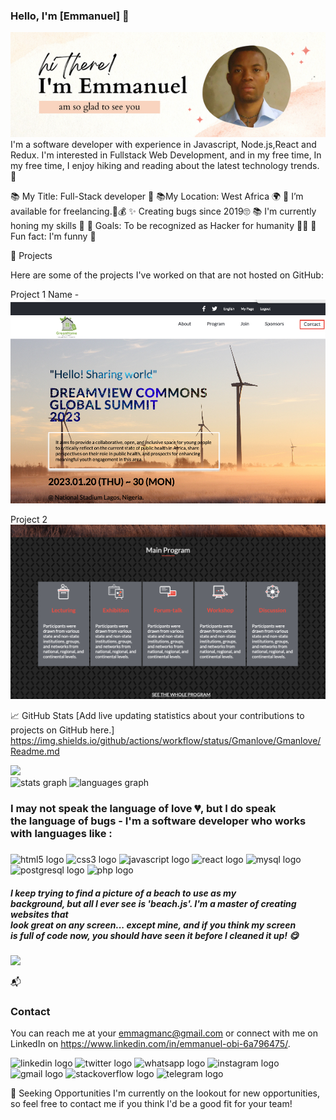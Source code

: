 ### Hello, I'm [Emmanuel] 👋

![banner](images/am%20so%20glad%20to%20see%20you.png)<br>
I'm a software developer with experience in Javascript, Node.js,React and Redux. I'm interested in Fullstack Web Development, and in my free time, In my free time, I enjoy hiking and reading about the latest technology trends. 👋



📚 My Title: Full-Stack developer 🧰
📚My Location: West Africa 🌍
🤝 I’m available for freelancing.💸💰
✨ Creating bugs since 2019🙄
📚 I'm currently honing my skills 🍧
🎯 Goals: To be recognized as Hacker for humanity 👌🏼
🎲 Fun fact: I'm funny 🤣

🔗 Projects

Here are some of the projects I've worked on that are not hosted on GitHub:

Project 1 Name - ![alt text](images/Screenshot%202023-02-09%20at%2021.00.32.png)


Project 2 ![alt text](images/Screenshot%202023-02-09%20at%2021.01.07.png)


📈 GitHub Stats
[Add live updating statistics about your contributions to projects on GitHub here.] https://img.shields.io/github/actions/workflow/status/Gmanlove/Gmanlove/Readme.md


<div align="left">
  <img src="https://visitor-badge.laobi.icu/badge?page_id=Gmanlove.Gmanlove&"  />
</div>

<div align="left">
  <img src="https://github-readme-stats.vercel.app/api?hide_title=false&hide_rank=false&show_icons=true&include_all_commits=true&count_private=true&disable_animations=false&theme=gruvbox&locale=en&hide_border=true&username=Gmanlove" height="150" alt="stats graph"  />
  <img src="https://github-readme-stats.vercel.app/api/top-langs?locale=en&hide_title=false&layout=compact&card_width=320&langs_count=5&theme=dracula&hide_border=false&username=Gmanlove" height="150" alt="languages graph"  />
</div>

<h3 align="left" >I may not speak the language of love 💔, but I do speak <br>
  the language of bugs - I'm a software developer who works <br> with languages like :</h3>

###


<div align="left">
  <img src="https://cdn.jsdelivr.net/gh/devicons/devicon/icons/html5/html5-original.svg" height="40" width="52" alt="html5 logo"  />
  <img src="https://cdn.jsdelivr.net/gh/devicons/devicon/icons/css3/css3-original.svg" height="40" width="52" alt="css3 logo"  />
  <img src="https://cdn.jsdelivr.net/gh/devicons/devicon/icons/javascript/javascript-original.svg" height="40" width="52" alt="javascript logo"  />
  <img src="https://cdn.jsdelivr.net/gh/devicons/devicon/icons/react/react-original.svg" height="40" width="52" alt="react logo"  />
  <img src="https://cdn.jsdelivr.net/gh/devicons/devicon/icons/mysql/mysql-original.svg" height="40" width="52" alt="mysql logo"  />
  <img src="https://cdn.jsdelivr.net/gh/devicons/devicon/icons/postgresql/postgresql-original.svg" height="40" width="52" alt="postgresql logo"  />
  <img src="https://cdn.jsdelivr.net/gh/devicons/devicon/icons/php/php-original.svg" height="40" width="52" alt="php logo"  />
</div>


<h5 align="left"> I keep trying to find a picture of a beach to use as my <br> background, but all I ever see is 'beach.js'. I'm a master  of creating websites that <br> look great on any screen... except mine, and if you think my screen <br> is full of code now, you should have seen it before I cleaned it up! 😋</h5>

###

<div align="left">
  <img height="300" src="https://s21870.pcdn.co/wp-content/uploads/2016/06/giphy-21.gif"  />
</div>


📬 <h3> Contact </h3>
You can reach me at your emmagmanc@gmail.com or connect with me on LinkedIn on https://www.linkedin.com/in/emmanuel-obi-6a796475/.

<div align="left">
  <img src="https://raw.githubusercontent.com/maurodesouza/profile-readme-generator/master/src/assets/icons/social/linkedin/default.svg" width="52" height="40" alt="linkedin logo"  />
  <img src="https://raw.githubusercontent.com/maurodesouza/profile-readme-generator/master/src/assets/icons/social/twitter/default.svg" width="52" height="40" alt="twitter logo"  />
  <img src="https://raw.githubusercontent.com/maurodesouza/profile-readme-generator/master/src/assets/icons/social/whatsapp/default.svg" width="52" height="40" alt="whatsapp logo"  />
  <img src="https://raw.githubusercontent.com/maurodesouza/profile-readme-generator/master/src/assets/icons/social/instagram/default.svg" width="52" height="40" alt="instagram logo"  />
  <img src="https://raw.githubusercontent.com/maurodesouza/profile-readme-generator/master/src/assets/icons/social/gmail/default.svg" width="52" height="40" alt="gmail logo"  />
  <img src="https://raw.githubusercontent.com/maurodesouza/profile-readme-generator/master/src/assets/icons/social/stackoverflow/default.svg" width="52" height="40" alt="stackoverflow logo"  />
  <img src="https://raw.githubusercontent.com/maurodesouza/profile-readme-generator/master/src/assets/icons/social/telegram/default.svg" width="52" height="40" alt="telegram logo"  />
</div>

🔎 Seeking Opportunities
I'm currently on the lookout for new opportunities, so feel free to contact me if you think I'd be a good fit for your team!
